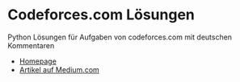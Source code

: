 # Codeforces.com Lösungen
Python Lösungen für Aufgaben von codeforces.com mit deutschen Kommentaren

- [Homepage](https://stefan-preusler.de)
- [Artikel auf Medium.com](https://medium.com/@stefan.preusler)